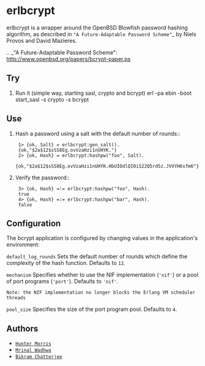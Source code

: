 erlbcrypt
=========

erlbcrypt is a wrapper around the OpenBSD Blowfish password hashing
algorithm, as described in `"A Future-Adaptable Password Scheme"`_ by Niels
Provos and David Mazieres.

.. _"A Future-Adaptable Password Scheme":
   http://www.openbsd.org/papers/bcrypt-paper.ps

Try
---
1. Run it (simple way, starting sasl, crypto and bcrypt)
        erl -pa ebin -boot start_sasl -s crypto -s bcrypt

Use
---

1. Hash a password using a salt with the default number of rounds::

        1> {ok, Salt} = erlbcrypt:gen_salt().
        {ok,"$2a$12$sSS8Eg.ovVzaHzi1nUHYK."}
        2> {ok, Hash} = erlbcrypt:hashpw("foo", Salt).
        {ok,"$2a$12$sSS8Eg.ovVzaHzi1nUHYK.HbUIOdlQI0iS22Q5rd5z.JVVYH6sfm6"}

2. Verify the password::

        3> {ok, Hash} =:= erlbcrypt:hashpw("foo", Hash).
        true
        4> {ok, Hash} =:= erlbcrypt:hashpw("bar", Hash).
        false

Configuration
-------------

The bcrypt application is configured by changing values in the
application's environment:

``default_log_rounds``
  Sets the default number of rounds which define the complexity of the
  hash function. Defaults to ``12``.

``mechanism``
  Specifies whether to use the NIF implementation (``'nif'``) or a
  pool of port programs (``'port'``). Defaults to ``'nif'``.

  `Note: the NIF implementation no longer blocks the Erlang VM
  scheduler threads`

``pool_size``
  Specifies the size of the port program pool. Defaults to ``4``.

Authors
-------

* [`Hunter Morris`](http://github.com/skarab)
* [`Mrinal Wadhwa`](http://github.com/mrinalwadhwa)
* [`Bikram Chatterjee`](http://github.com/c-bik)
